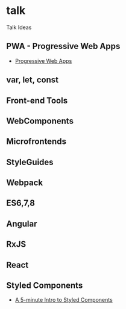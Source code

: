 # talk
Talk Ideas

## PWA - Progressive Web Apps
- [Progressive Web Apps](https://developers.google.com/web/progressive-web-apps/)

## var, let, const
## Front-end Tools
## WebComponents
## Microfrontends
## StyleGuides
## Webpack
## ES6,7,8
## Angular
## RxJS
## React

## Styled Components
- [A 5-minute Intro to Styled Components](https://medium.freecodecamp.org/a-5-minute-intro-to-styled-components-41f40eb7cd55)
